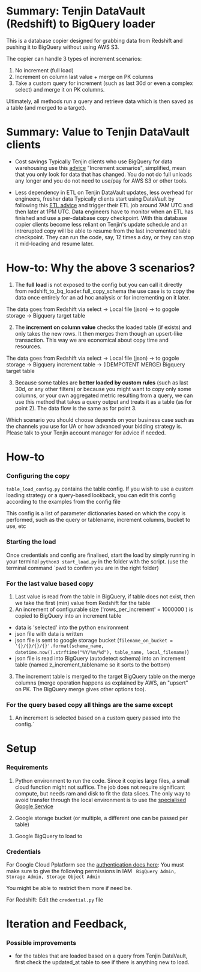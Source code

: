 # Summary: Tenjin DataVault (Redshift) to BigQuery loader

This is a database copier designed for grabbing data from Redshift and pushing it to BigQuery without using AWS S3.  

The copier can handle 3 types of increment scenarios:  
1. No increment (full load)
2. Increment on column last value + merge on PK columns
3. Take a custom query for increment (such as last 30d or even a complex select) and merge it on PK columns.

Ultimately, all methods run a query and retrieve data which is then saved as a table (and merged to a target).

# Summary: Value to Tenjin DataVault clients

- Cost savings
Typically Tenjin clients who use BigQuery for data warehousing use this [advice](https://help.tenjin.io/t/how-to-use-datavault-with-google-bigquery/6059)
"Increment scenarios", simplified, mean that you only look for data that has changed. You do not do full unloads any longer and you do not need to use/pay for AWS S3 or other tools. 

- Less dependency in ETL on Tenjin DataVault updates, less overhead for engineers, fresher data
Typically clients start using DataVault by following this [ETL advice](https://help.tenjin.io/t/datavault-updates-schedule/3528) and trigger their ETL job around 7AM UTC and then later at 1PM UTC. Data engineers have to monitor when an ETL has finished and use a per-database copy checkpoint. With this database copier clients become less reliant on Tenjin's update schedule and an intrerupted copy will be able to resume from the last incremented table checkpoint. They can run the code, say, 12 times a day, or they can stop it mid-loading and resume later. 

# How-to: Why the above 3 scenarios? 

1. The **full load** is not exposed to the config but you can call it directly from redshift_to_bq_loader.full_copy_schema
the use case is to copy the data once entirely for an ad hoc analysis or for incrementing on it later.

The data goes from Redshift via select -> Local file (json) -> to gogole storage -> Bigquery target table

2. The **increment on column value** checks the loaded table (if exists) and only takes the new rows. 
It then merges them though an upsert-like transaction. This way we are economical about copy time and resources.

The data goes from Redshift via select -> Local file (json) -> to gogole storage -> Bigquery increment table -> (IDEMPOTENT MERGE) Bigquery target table

3. Because some tables are **better loaded by custom rules** (such as last 30d, or any other filters) or because you might want to copy only some columns, or your own aggregated metric resulting from a query, we can use this method that takes a query output and treats it as a table (as for point 2). The data flow is the same as for point 3.

Which scenario you should choose depends on your business case such as the channels you use for UA or how advanced your bidding strategy is. Please
talk to your Tenjin account manager for advice if needed.

# How-to
### Configuring the copy
`table_load_config.py` contains the table config. If you wish to use a custom loading strategy or a query-based lookback, 
you can edit this config according to the examples from the config file

This config is a list of parameter dictionaries based on which the copy is performed, 
such as the query or tablename, increment columns, bucket to use, etc

### Starting the load
Once credentials and config are finalised, start the load by simply running in your terminal
`python3 start_load.py`
in the folder with the script. (use the terminal command `pwd to confirm you are in the right folder)

### For the last value based copy
1. Last value is read from the table in BigQuery, if table does not exist, then we take the first (min) value from Redshift for the table
2. An increment of configurable size ('rows_per_increment' = 1000000 ) is copied to BigQuery into an increment table
- data is 'selected' into the python environment
- json file with data is written
- json file is sent to google storage bucket (`filename_on_bucket = '{}/{}/{}/{}'.format(schema_name, datetime.now().strftime("%Y/%m/%d"), table_name, local_filename)`)
- json file is read into BigQuery (autodetect schema) into an increment table (named z_increment_tablename so it sorts to the bottom)
3. The increment table is merged to the target BigQuery table on the merge columns (merge operation happens as explained by AWS, an "upsert" on PK. The BigQuery merge gives other options too).

### For the query based copy all things are the same except 
1. An increment is selected based on a custom query passed into the config.`

# Setup

### Requirements

1. Python environment to run the code. Since it copies large files, a small cloud function might not suffice. The job does not require significant compute, but needs ram and disk to fit the data slices. The only way to avoid transfer through the local environment is to use the [specialised Google Service](https://cloud.google.com/storage-transfer/docs/create-manage-transfer-program)

2. Google storage bucket (or multiple, a different one can be passed per table)

3. Google BigQuery to load to

### Credentials

For Google Cloud Pplatform see the [authentication docs here](https://cloud.google.com/docs/authentication/getting-started):
You must make sure to give the following permissions in IAM
` BigQuery Admin,
Storage Admin,
Storage Object Admin`

You might be able to restrict them more if need be.

For Redshift:
Edit the `credential.py` file

# Iteration and Feedback, 
### Possible improvements
- for the tables that are loaded based on a query from Tenjin DataVault, first check the updated_at table to see if there is anything new to load.
